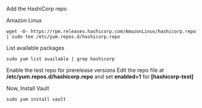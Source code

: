 Add the HashiCorp repo

Amazon Linux

```
wget -O- https://rpm.releases.hashicorp.com/AmazonLinux/hashicorp.repo | sudo tee /etc/yum.repos.d/hashicorp.repo
```

List available packages


```
sudo yum list available | grep hashicorp
```

Enable the test repo for prerelease versions
Edit the repo file at **/etc/yum.repos.d/hashicorp.repo** and set **enabled=1** for **[hashicorp-test]**


Now, Install Vault
```
sudo yum install vault
```

